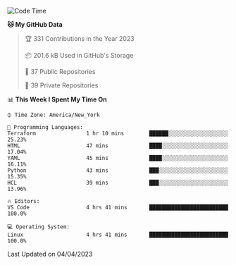 <!--START_SECTION:waka-->
![Code Time](http://img.shields.io/badge/Code%20Time-168%20hrs%2029%20mins-blue)

**🐱 My GitHub Data** 

> 🏆 331 Contributions in the Year 2023
 > 
> 📦 201.6 kB Used in GitHub's Storage 
 > 
> 📜 37 Public Repositories 
 > 
> 🔑 39 Private Repositories  
 > 
📊 **This Week I Spent My Time On** 

```text
⌚︎ Time Zone: America/New_York

💬 Programming Languages: 
Terraform                1 hr 10 mins        ██████░░░░░░░░░░░░░░░░░░░   25.23% 
HTML                     47 mins             ████░░░░░░░░░░░░░░░░░░░░░   17.04% 
YAML                     45 mins             ████░░░░░░░░░░░░░░░░░░░░░   16.11% 
Python                   43 mins             ███░░░░░░░░░░░░░░░░░░░░░░   15.35% 
HCL                      39 mins             ███░░░░░░░░░░░░░░░░░░░░░░   13.96%

🔥 Editors: 
VS Code                  4 hrs 41 mins       █████████████████████████   100.0%

💻 Operating System: 
Linux                    4 hrs 41 mins       █████████████████████████   100.0%

```


 Last Updated on 04/04/2023
<!--END_SECTION:waka-->
